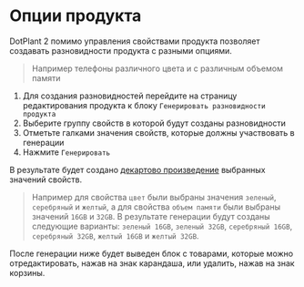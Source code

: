 Опции продукта
===========

DotPlant 2 помимо управления свойствами продукта позволяет создавать разновидности продукта с разными опциями.

> Например телефоны различного цвета и с различным объемом памяти

1. Для создания разновидностей перейдите на страницу редактирования продукта к блоку `Генерировать разновидности продукта`
2. Выберите группу свойств в которой будут созданы разновидности
3. Отметьте галками значения свойств, которые должны участвовать в генерации
4. Нажмите `Генерировать`

В результате будет создано [декартово произведение](https://ru.wikipedia.org/wiki/%D0%9F%D1%80%D1%8F%D0%BC%D0%BE%D0%B5_%D0%BF%D1%80%D0%BE%D0%B8%D0%B7%D0%B2%D0%B5%D0%B4%D0%B5%D0%BD%D0%B8%D0%B5) выбранных значений свойств.

> Например для свойства `цвет` были выбраны значения `зеленый`, `серебряный` и `желтый`, а для свойства `объем памяти` были выбраны значений `16GB` и `32GB`. В результате генерации будут созданы следующие варианты: `зеленый 16GB`, `зеленый 32GB`,  `серебряный 16GB`, `серебряный 32GB`, `желтый 16GB` и `желтый 32GB`.

После генерации ниже будет выведен блок с товарами, которые можно отредактировать, нажав на знак карандаша, или удалить, нажав на знак корзины.